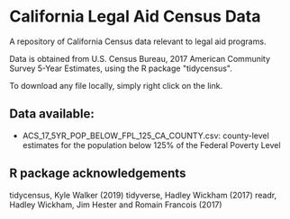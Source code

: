 # California Legal Aid Census Data

A repository of California Census data relevant to legal aid programs.

Data is obtained from U.S. Census Bureau, 2017 American Community Survey 5-Year Estimates, using the R package "tidycensus". 

To download any file locally, simply right click on the link. 

## Data available: 

* ACS_17_5YR_POP_BELOW_FPL_125_CA_COUNTY.csv: county-level estimates for the population below 125% of the Federal Poverty Level

## R package acknowledgements 

tidycensus, Kyle Walker (2019)
tidyverse, Hadley Wickham (2017)
readr, Hadley Wickham, Jim Hester and Romain Francois (2017)
